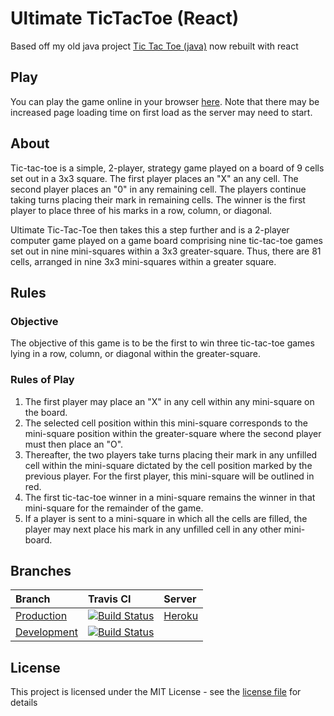 # Ultimate TicTacToe (React)

Based off my old java project [Tic Tac Toe (java)](https://github.com/roryclaasen/TicTacToe) now rebuilt with react

## Play

You can play the game online in your browser [here](https://u-tictactoe.herokuapp.com).
Note that there may be increased page loading time on first load as the server may need to start.

## About

Tic-tac-toe is a simple, 2-player, strategy game played on a board of 9 cells set out in a 3x3 square.
The first player
places an "X" an any cell.
The second player places an "0" in any remaining cell. The players continue taking turns placing their mark in remaining cells.
The winner is the first player to place three of his marks in a row, column, or diagonal.

Ultimate Tic-Tac-Toe then takes this a step further and is a 2-player computer game played on a game board comprising nine tic-tac-toe games set out in nine mini-squares within a 3x3 greater-square.
Thus, there are 81 cells, arranged in nine 3x3 mini-squares within a greater square.

## Rules

### Objective

The objective of this game is to be the first to win three tic-tac-toe games lying in a row, column, or diagonal within the greater-square.

### Rules of Play

1. The first player may place an "X" in any cell within any mini-square on the board.  
2. The selected cell position within this mini-square corresponds to the mini-square position within the greater-square where the second player must then place an "O".
3. Thereafter, the two players take turns placing their mark in any unfilled cell within the mini-square dictated by the cell position marked by the previous player.  For the first player, this mini-square will be outlined in red.
4. The first tic-tac-toe winner in a mini-square remains the winner in that mini-square for the remainder of the game.
5. If a player is sent to a mini-square in which all the cells are filled, the player may next place his mark in any unfilled cell in any other mini-board.

## Branches

| Branch | Travis CI | Server |
|:-------|:----------|:-------|
| [Production](https://github.com/roryclaasen/ReactTicTacToe/tree/dev) | [![Build Status][CI-master]](https://travis-ci.org/roryclaasen/ReactTicTacToe) | [Heroku](https://github.com/roryclaasen/TicTacToe) |
| [Development](https://github.com/roryclaasen/ReactTicTacToe/tree/dev)    | [![Build Status][CI-dev]](https://travis-ci.org/roryclaasen/ReactTicTacToe) | |

## License

This project is licensed under the MIT License - see the [license file](LICENSE.md) for details

[CI-master]: https://travis-ci.org/roryclaasen/ReactTicTacToe.svg?branch=master "Travis CI"
[CI-dev]: https://travis-ci.org/roryclaasen/ReactTicTacToe.svg?branch=dev "Travis CI"
